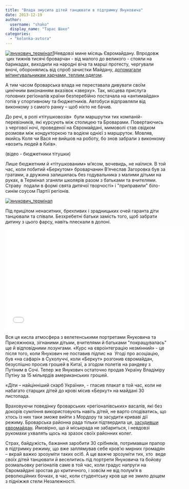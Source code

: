 ```yaml
---
title: "Влада змусила дітей танцювати в підтримку Януковича"
date: 2013-12-19
author: 
  username: "shako"
  display_name: "Тарас Шако"
categories: 
  - "kolonka-avtora"
---
```


[![янукович_термінал1](https://mpz.brovary.org/wp-content/uploads/2013/12/yanukovich_terminal1.jpg)](https://mpz.brovary.org/wp-content/uploads/2013/12/yanukovich_terminal1.jpg)Невдовзі мине місяць Євромайдану. Впродовж  цих тижнів тисячі броварчан - від малого до великого - стояли на барикадах, виходили на народні віча та марші протесту, чергували вночі, оборонялись від спроб зачистки Майдану, [допомагали мітингувальникам харчами, теплим одягом](https://mpz.brovary.org/brovari-maydan-zbiraye-dopomogu-dlya-mitinguvalnikiv-u-stolitsi-potribni-tepli-rechi-liki-ta-harchi/).

А тим часом броварська влада не переставала дивувати своїм цинічним виконанням вказівок «зверху». Так, місцева прислуга головних регіоналів країни безперебійно постачала на «антимайдан» гопів у спортивному та бюджетників. Автобуси відправляли від виконкому з самого ранку – щоб ніхто не бачив.

До речі, в ролі «тітушковозів»  були маршрутки тих компаній-перевізників, які курсують між столицею та Броварами. Повертаючись з чергової ночі, проведеної на Євромайдані, мимоволі став свідком розмови між кондукторкою та водієм однієї з маршруток. Мовляв, якийсь Коля чи Вася не вийшов на роботу, бо знов забрали з виконкому «возить людей в Київ».

(відео - бюджетники тітушки)

Лише бюджетним й «тітушкованим» м’ясом, вочевидь, не наїлися. В той час, коли побитий «Беркутом» броварчанин В’ячеслав Загоровка був за гратами, а дружина залишилась без годувальника з малими дітьми на руках, в Термінал зганяли школярів разом з батьками та вчителями. Страву  подали в формі свята дитячої творчості» і "приправили" біло-синім соусом Партії регіонів.

[![янукович_термінал](https://mpz.brovary.org/wp-content/uploads/2013/12/yanukovich_terminal.jpg)](https://mpz.brovary.org/wp-content/uploads/2013/12/yanukovich_terminal.jpg)

Під прицілом ненаситних, брехливих і зрадницьких очей гаранта діти танцювали та співали. Безхребетні батьки замість того, щоб забрати дитину з цього фарсу, навіть плескали в долоні.

<iframe src="//www.youtube.com/embed/7dYN_59uXlc" height="315" width="560" allowfullscreen frameborder="0"></iframe>

Вся ця кисла атмосфера з велетенськими портретами Януковича та Присяжнюка, зігнаними дітьми, вчителями й батьками "покращувалась" ще й відповідними лозунгами. «Курс на євроінтеграцію незмінний» - це після того, коли Янукович не поставив підпис на  Угоді про асоціацію, був «на сафарі» в Сухолуччі, коли «Беркут» розгонив євромайдан, безуспішно просив грошей в Китаї, а згодом полетів на рандеву з Путіним в Сочі. Тепер же Янукович остаточно продав Україну Владіміру Путіну за 15 мільярдів американських грошей.

«Діти – найцінніший скарб України», - гласив плакат в той час, коли не набагато старщих дітей до крові місив «Беркут» на майдані 30 листопада.

Враховуючи поведінку броварських «регіоналівських» васалів, які без докорів сумління використовують навіть дітей, не варто сподіватись, що хтось із них таки зможе вийти з Мордору та засудити криваві дії режиму. Броварська районна рада тільки підтвердила це, [засудивши євромайдан](https://mpz.brovary.org/brovarska-rayonna-rada-stala-na-bik-yanukovicha-ta-zasudila-yevromaydan-video/). Ймовірно, що й міськрада не забариться, і невдовзі рукомахи ухвалять щось на зразок своїх районних колег.

Страх, байдужість, бажання заробити 30 срібняків, потримавши прапор в підтримку режиму, що вже заплямував себе кров’ю мирних громадян – вкрай важко зрозуміти таких осіб. А ще важче зрозуміти тих, хто  веде своїх дітей танцювати й веселитись під портрети Януковича та бойову розмальовку регіоналів саме в той час, коли градус напруги на Євромайдані зростав до критичного, і зовсім не від полум’я в революційних бочках, в час, коли студентську кров ще не змило дощем з підніжжя стели Незалежності.
